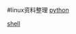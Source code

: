 #linux资料整理
[python](https://github.com/chengongliang/Linux/tree/master/python)

[shell](https://github.com/chengongliang/Linux/tree/master/shell)
